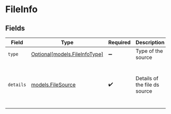 # FileInfo


## Fields

| Field                                                      | Type                                                       | Required                                                   | Description                                                | Example                                                    |
| ---------------------------------------------------------- | ---------------------------------------------------------- | ---------------------------------------------------------- | ---------------------------------------------------------- | ---------------------------------------------------------- |
| `type`                                                     | [Optional[models.FileInfoType]](../models/fileinfotype.md) | :heavy_minus_sign:                                         | Type of the source                                         | sketch                                                     |
| `details`                                                  | [models.FileSource](../models/filesource.md)               | :heavy_check_mark:                                         | Details of the file ds source                              | {<br/>"id": 1,<br/>"file_name": "abcd.csv",<br/>"size": "20 Bytes"<br/>} |